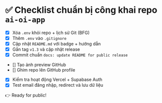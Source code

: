 # ✅ Checklist chuẩn bị công khai repo `ai-oi-app`

- [x] Xóa `.env` khỏi repo + lịch sử Git (BFG)
- [x] Thêm `.env` vào `.gitignore`
- [x] Cập nhật `README.md` với badge + hướng dẫn
- [x] Gắn tag `v1.3` và cập nhật release
- [x] Commit chuẩn `docs: update README for public release`
- [] Tạo ảnh preview GitHub
- [] Ghim repo lên GitHub profile
- [x] Kiểm tra hoạt động Vercel + Supabase Auth
- [x] Test email đăng nhập, redirect và lưu dữ liệu

👉 Ready for public!

